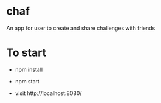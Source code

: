 # chaf
An app for user to create and share challenges with friends

# To start

- npm install
- npm start

- visit http://localhost:8080/

